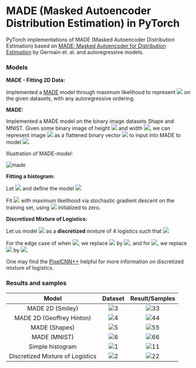 # MADE (Masked Autoencoder Distribution Estimation) in PyTorch
PyTorch implementations of MADE (Masked Autoencoder Distribution Estimation) based on [MADE: Masked Autoencoder for Distribution Estimation](https://arxiv.org/abs/1502.03509) by Germain et. al. and autoregressive models.

### Models

**MADE - Fitting 2D Data:**

Implemented a [MADE](https://arxiv.org/abs/1502.03509) model through maximum likelihood to represent  <img src="https://render.githubusercontent.com/render/math?math=p(x_0,x_1)">  on the given datasets, with any autoregressive ordering.

**MADE:**

Implemented a MADE model on the binary image datasets Shape and MNIST. Given some binary image of height <img src="https://render.githubusercontent.com/render/math?math=H"> and width <img src="https://render.githubusercontent.com/render/math?math=W">, we can represent image <img src="https://render.githubusercontent.com/render/math?math=x\in \{0, 1\}^{H\times W}"> as a flattened binary vector <img src="https://render.githubusercontent.com/render/math?math=x\in \{0, 1\}^{HW}"> to input into MADE to model <img src="https://render.githubusercontent.com/render/math?math=p_\theta(x) = \prod_{i=1}^{HW} p_\theta(x_i|x_{ < i})">.

Illustration of MADE-model:

![made](https://i.imgur.com/agJN65k.png)

**Fitting a histogram:**

Let <img src="https://render.githubusercontent.com/render/math?math=\theta = (\theta_0, \dots, \theta_{d-1}) \in \mathbb{R}^d"> and define the model <img src="https://render.githubusercontent.com/render/math?math=p_\theta(x) = \dfrac{e^{\theta_x}}{\sum_{x'}e^{\theta_{x'}}}">

Fit <img src="https://render.githubusercontent.com/render/math?math=p_\theta"> with maximum likelihood via stochastic gradient descent on the training set, using <img src="https://render.githubusercontent.com/render/math?math=\theta"> initialized to zero.

**Discretized Mixture of Logistics:**

Let us model <img src="https://render.githubusercontent.com/render/math?math=p_\theta(x)"> as a **discretized** mixture of 4 logistics such that <img src="https://render.githubusercontent.com/render/math?math=p_\theta(x) = \sum_{i=1}^4 \pi_i[\sigma((x+0.5 - \mu_i)/s_i) - \sigma((x-0.5-\mu_i)/s_i)]">


For the edge case of when <img src="https://render.githubusercontent.com/render/math?math=x = 0">, we replace <img src="https://render.githubusercontent.com/render/math?math=x-0.5"> by <img src="https://render.githubusercontent.com/render/math?math=-\infty">, and for <img src="https://render.githubusercontent.com/render/math?math=x = d-1">, we replace <img src="https://render.githubusercontent.com/render/math?math=x+0.5"> by <img src="https://render.githubusercontent.com/render/math?math=\infty">.

One may find the [PixelCNN++](https://arxiv.org/abs/1701.05517) helpful for more information on discretized mixture of logistics.

### Results and samples

| Model | Dataset |  Result/Samples |
|:---:|:---:|:---:|
| MADE 2D (Smiley)                | ![3](https://i.imgur.com/OLtbWDr.png)  | ![33](https://i.imgur.com/En6OGv4.png)  |
| MADE 2D (Geoffrey Hinton)       | ![4](https://i.imgur.com/c8PYEtz.png)  | ![44](https://i.imgur.com/kvPCx4y.png)  |
| MADE (Shapes)                   | ![5](https://i.imgur.com/QGWaShQ.png)  | ![55](https://i.imgur.com/o0z8lEC.png)  |
| MADE (MNIST)                    | ![6](https://i.imgur.com/T0acOeg.png)  | ![66](https://i.imgur.com/pMjtBbj.png)  |
| Simple histogram                | ![1](https://i.imgur.com/jPCPDmD.png)  | ![11](https://i.imgur.com/MLujTCa.png)  |
| Discretized Mixture of Logistics| ![2](https://i.imgur.com/jPCPDmD.png)  | ![22](https://i.imgur.com/OthJ9Gf.png)  |
